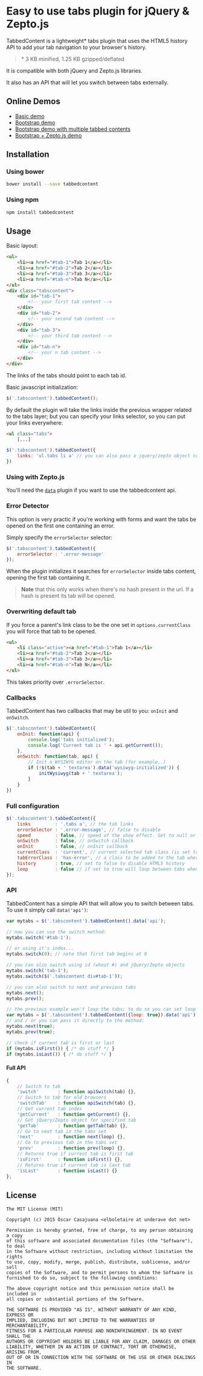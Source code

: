Easy to use tabs plugin for jQuery & Zepto.js
=============================================

TabbedContent is a lightweight* tabs plugin that uses the HTML5 history API to
add your tab navigation to your browser's history.

> \*  3 KB minified, 1.25 KB gzipped/deflated

It is compatible with both jQuery and Zepto.js libraries.

It also has an API that will let you switch between tabs externally.


Online Demos
------------

- [Basic demo](http://elboletaire.github.io/tabbedcontent/demos/demo.html)
- [Bootstrap demo](http://elboletaire.github.io/tabbedcontent/demos/bootstrap.html)
- [Bootstrap demo with multiple tabbed contents](http://elboletaire.github.io/tabbedcontent/demos/bootstrap_multiple.html)
- [Bootstrap + Zepto.js demo](http://elboletaire.github.io/tabbedcontent/demos/bootstrap_and_zeptojs.html)

Installation
------------

### Using bower

```bash
bower install --save tabbedcontent
```

### Using npm

```bash
npm install tabbedcontent
```

Usage
-----

Basic layout:

```html
<ul>
    <li><a href="#tab-1">Tab 1</a></li>
    <li><a href="#tab-2">Tab 2</a></li>
    <li><a href="#tab-3">Tab 3</a></li>
    <li><a href="#tab-n">Tab N</a></li>
</ul>
<div class="tabscontent">
    <div id="tab-1">
        <!-- your first tab content -->
    </div>
    <div id="tab-2">
        <!-- your second tab content -->
    </div>
    <div id="tab-3">
        <!-- your third tab content -->
    </div>
    <div id="tab-n">
        <!-- your n tab content -->
    </div>
</div>
```

The links of the tabs should point to each tab id.

Basic javascript initialization:

```javascript
$('.tabscontent').tabbedContent();
```

By default the plugin will take the links inside the previous wrapper related to the tabs layer; but you can specify your links selector, so you can put your links everywhere:

```html
<ul class="tabs">
    [...]
```

```javascript
$('.tabscontent').tabbedContent({
    links: 'ul.tabs li a' // you can also pass a jquery/zepto object containing the links
})
```

### Using with Zepto.js

You'll need the [`data`](https://github.com/madrobby/zepto/blob/master/src/data.js)
plugin if you want to use the tabbedcontent api.

### Error Detector

This option is very practic if you're working with forms and want the tabs be opened on the first one containing an error.

Simply specify the `errorSelector` selector:

```javascript
$('.tabscontent').tabbedContent({
    errorSelector : '.error-message'
});
```

When the plugin initializes it searches for `errorSelector` inside tabs content, opening the first tab containing it.

> **Note** that this only works when there's no hash present in the url. If a hash is present its tab will be opened.


### Overwriting default tab

If you force a parent's link class to be the one set in `options.currentClass`
you will force that tab to be opened.

```html
<ul>
    <li class="active"><a href="#tab-1">Tab 1</a></li>
    <li><a href="#tab-2">Tab 2</a></li>
    <li><a href="#tab-3">Tab 3</a></li>
    <li><a href="#tab-n">Tab N</a></li>
</ul>
```

This takes priority over `.errorSelector`.

### Callbacks

TabbedContent has two callbacks that may be util to you: `onInit` and `onSwitch`.

```javascript
$('.tabscontent').tabbedContent({
    onInit: function(api) {
        console.log('tabs initialized');
        console.log('Current tab is ' + api.getCurrent());
    },
    onSwitch: function(tab, api) {
        // Init a WYSIWYG editor on the tab (for example..)
        if (!$(tab + ' textarea').data('wysiwyg-initialized')) {
            initWysiwyg(tab + ' textarea');
        }
    }
})
```

### Full configuration

```javascript
$('.tabscontent').tabbedContent({
    links         : '.tabs a', // the tab links
    errorSelector : '.error-message', // false to disable
    speed         : false, // speed of the show effect. Set to null or false to disable
    onSwitch      : false, // onSwitch callback
    onInit        : false, // onInit callback
    currentClass  : 'current', // current selected tab class (is set to link's parent)
    tabErrorClass : 'has-error', // a class to be added to the tab where errorSelector is detected
    history       : true, // set to false to disable HTML5 history
    loop          : false // if set to true will loop between tabs when using the next() and prev() api methods
});
```

### API

TabbedContent has a simple API that will allow you to switch between tabs.
To use it simply call `data('api')`:

```javascript
var mytabs = $('.tabscontent').tabbedContent().data('api');

// now you can use the switch method:
mytabs.switch('#tab-1');

// or using it's index...
mytabs.switch(0); // note that first tab begins at 0

// you can also switch using id (whout #) and jQuery/Zepto objects
mytabs.switch('tab-1');
mytabs.switch($('.tabscontent div#tab-1'));

// you can also switch to next and previous tabs
mytabs.next();
mytabs.prev();

// the previous example won't loop the tabs; to do so you can set loop to true when configuring tabbedContent:
var mytabs = $('.tabscontent').tabbedContent({loop: true}).data('api');
// and / or you can pass it directly to the method:
mytabs.next(true);
mytabs.prev(true);

// check if current tab is first or last
if (mytabs.isFirst()) { /* do stuff */ }
if (mytabs.isLast()) { /* do stuff */ }
```

#### Full API

```javascript
{
    // Switch to tab
    'switch'       : function apiSwitch(tab) {},
    // Switch to tab for old browsers
    'switchTab'    : function apiSwitch(tab) {},
    // Get current tab index
    'getCurrent'   : function getCurrent() {},
    // Get jQuery/Zepto object for specified tab
    'getTab'       : function getTab(tab) {},
    // Go to next tab in the tabs set
    'next'         : function next(loop) {},
    // Go to previous tab in the tabs set
    'prev'         : function prev(loop) {},
    // Returns true if current tab is first tab
    'isFirst'      : function isFirst() {},
    // Returns true if current tab is last tab
    'isLast'       : function isLast() {}
};
```

License
-------

    The MIT License (MIT)

    Copyright (c) 2015 Òscar Casajuana <elboletaire at underave dot net>

    Permission is hereby granted, free of charge, to any person obtaining a copy
    of this software and associated documentation files (the "Software"), to deal
    in the Software without restriction, including without limitation the rights
    to use, copy, modify, merge, publish, distribute, sublicense, and/or sell
    copies of the Software, and to permit persons to whom the Software is
    furnished to do so, subject to the following conditions:

    The above copyright notice and this permission notice shall be included in
    all copies or substantial portions of the Software.

    THE SOFTWARE IS PROVIDED "AS IS", WITHOUT WARRANTY OF ANY KIND, EXPRESS OR
    IMPLIED, INCLUDING BUT NOT LIMITED TO THE WARRANTIES OF MERCHANTABILITY,
    FITNESS FOR A PARTICULAR PURPOSE AND NONINFRINGEMENT. IN NO EVENT SHALL THE
    AUTHORS OR COPYRIGHT HOLDERS BE LIABLE FOR ANY CLAIM, DAMAGES OR OTHER
    LIABILITY, WHETHER IN AN ACTION OF CONTRACT, TORT OR OTHERWISE, ARISING FROM,
    OUT OF OR IN CONNECTION WITH THE SOFTWARE OR THE USE OR OTHER DEALINGS IN
    THE SOFTWARE.

